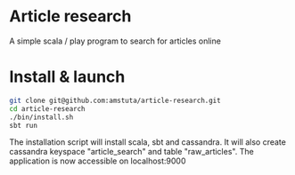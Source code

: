 # Article research
A simple scala / play program to search for articles online

# Install & launch
```sh
git clone git@github.com:amstuta/article-research.git
cd article-research
./bin/install.sh
sbt run
```

The installation script will install scala, sbt and cassandra.
It will also create cassandra keyspace "article_search" and table "raw_articles".
The application is now accessible on localhost:9000